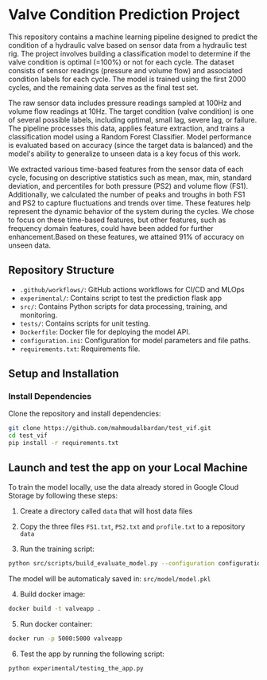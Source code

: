 # Valve Condition Prediction Project

This repository contains a machine learning pipeline designed to predict the condition of a hydraulic valve based on sensor data from a hydraulic test rig. 
The project involves building a classification model to determine if the valve condition is optimal (=100%) or not for each cycle. 
The dataset consists of sensor readings (pressure and volume flow) and associated condition labels for each cycle. 
The model is trained using the first 2000 cycles, and the remaining data serves as the final test set.

The raw sensor data includes pressure readings sampled at 100Hz and volume flow readings at 10Hz. The target condition (valve condition) is one of several possible labels, including optimal, small lag, severe lag, or failure. The pipeline processes this data, applies feature extraction, and trains a classification model using a Random Forest Classifier. 
Model performance is evaluated based on accuracy (since the target data is balanced) and the model's ability to generalize to unseen data is a key focus of this work.

We extracted various time-based features from the sensor data of each cycle, focusing on descriptive statistics such as mean, max, min, standard deviation, and percentiles for both pressure (PS2) and volume flow (FS1). Additionally, we calculated the number of peaks and troughs in both FS1 and PS2 to capture fluctuations and trends over time. These features help represent the dynamic behavior of the system during the cycles. We chose to focus on these time-based features, but other features, such as frequency domain features, could have been added for further enhancement.Based on these features, we attained 91% of accuracy on unseen data.


## Repository Structure
- `.github/workflows/`: GitHub actions workflows for CI/CD and MLOps
- `experimental/`: Contains script to test the prediction flask app
- `src/`: Contains Python scripts for data processing, training, and monitoring.
- `tests/`: Contains scripts for unit testing.
- `Dockerfile`: Docker file for deploying the model API.
- `configuration.ini`: Configuration for model parameters and file paths.
- `requirements.txt`: Requirements file.

## Setup and Installation

### Install Dependencies
Clone the repository and install dependencies:
```bash
git clone https://github.com/mahmoudalbardan/test_vif.git
cd test_vif
pip install -r requirements.txt
```

##  Launch and test the app on your Local Machine
To train the model locally, use the data already stored in Google Cloud Storage
by following these steps:
1. Create a directory called `data` that will host data files

2. Copy the three files `FS1.txt`, `PS2.txt` and `profile.txt` to a repository `data`

3. Run the training script:
```bash
python src/scripts/build_evaluate_model.py --configuration configuration.ini --eda false
```
The model will be automaticaly saved in: `src/model/model.pkl`

4. Build docker image:
```bash
docker build -t valveapp .
```
5. Run docker container:
```bash
docker run -p 5000:5000 valveapp
```
6. Test the app by running the following script:
```bash
python experimental/testing_the_app.py
```
